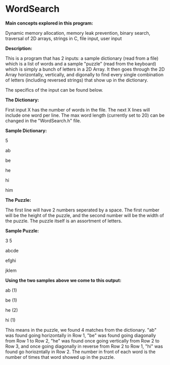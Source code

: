 # WordSearch

**Main concepts explored in this program:** 

Dynamic memory allocation, memory leak prevention, binary search, traversal of 2D arrays, strings in C, file input, user input

**Description:**


This is a program that has 2 inputs: a sample dictionary (read from a file) which is a list of words and a sample "puzzle" (read from the keyboard) which is simply a bunch of letters in a 2D Array.  It then goes through the 2D Array horizontally, vertically, and digonally to find every single combination of letters (including reversed strings) that show up in the dictionary.

The specifics of the input can be found below.

**The Dictionary:**


First input X has the number of words in the file. The next X lines will include one word per line. The max word length (currently set to 20) can be changed in the "WordSearch.h" file. 

**Sample Dictionary:**


5

ab


be


he


hi


him

**The Puzzle:**


The first line will have 2 numbers seperated by a space. The first number will be the height of the puzzle, and the second
number will be the width of the puzzle.  The puzzle itself is an assortment of letters. 

**Sample Puzzle:** 


3 5


abcde


efghi


jklem

**Using the two samples above we come to this output:**

ab (1)


be (1)


he (2)


hi (1)

This means in the puzzle, we found 4 matches from the dictionary. "ab" was found going horizontally in Row 1, "be" was found going diagonally from Row 1 to Row 2, "he" was found once going vertically from Row 2 to Row 3, and once going diagonally in reverse from Row 2 to Row 1, "hi" was found go horiozntally in Row 2. The number in front of each word is the number of times
that word showed up in the puzzle. 


